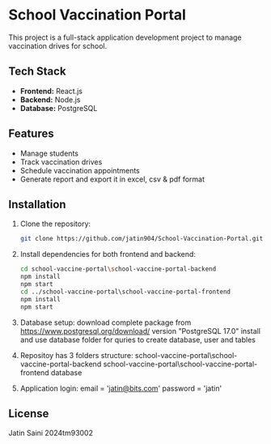 # School Vaccination Portal

This project is a full-stack application development project to manage vaccination drives for school.

## Tech Stack
- **Frontend:** React.js
- **Backend:** Node.js
- **Database:** PostgreSQL

## Features
- Manage students
- Track vaccination drives
- Schedule vaccination appointments
- Generate report and export it in excel, csv & pdf format

## Installation

1. Clone the repository:
    ```bash
    git clone https://github.com/jatin904/School-Vaccination-Portal.git
    ```
2. Install dependencies for both frontend and backend:
    ```bash
    cd school-vaccine-portal\school-vaccine-portal-backend
    npm install
    npm start
    cd ../school-vaccine-portal\school-vaccine-portal-frontend
    npm install
    npm start
    ```
3. Database setup:
    download complete package from https://www.postgresql.org/download/ version "PostgreSQL 17.0"
    install and use database folder for quries to create database, user and tables

4. Repositoy has 3 folders structure:
    school-vaccine-portal\school-vaccine-portal-backend
    school-vaccine-portal\school-vaccine-portal-frontend
    database

5. Application login:
    email = 'jatin@bits.com'
    password = 'jatin'

## License
Jatin Saini
2024tm93002 
